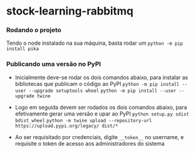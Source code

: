# stock-learning-rabbitmq

### Rodando o projeto
Tendo o node instalado na sua máquina, basta rodar um `python -m pip install pika`

### Publicando uma versão no PyPI

- Inicialmente deve-se rodar os dois comandos abaixo, para instalar as bibliotecas que publicam o código ao PyPI
`python -m pip install --user --upgrade setuptools wheel`
`python -m pip install --user --upgrade twine`

- Logo em seguida devem ser rodados os dois comandos abaixo, para efetivamente gerar uma versão e upar ao PyPI
`python setup.py sdist bdist_wheel`
`python -m twine upload --repository-url https://upload.pypi.org/legacy/ dist/*`

- Ao ser requisitado por credenciais, digite `__token__` no username, e requisite o token de acesso aos administradores do sistema
